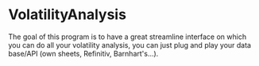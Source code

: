 # VolatilityAnalysis
The goal of this program is to have a great streamline interface on which you can do all your volatility analysis, you can just plug and play your data base/API (own sheets, Refinitiv, Barnhart's...). 
